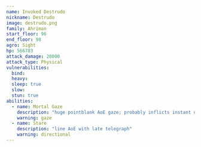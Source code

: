 ```yaml
---
name: Invoked Destrudo
nickname: Destrudo
image: destrudo.png
family: Ahriman
start_floor: 96
end_floor: 98
agro: Sight
hp: 566783
attack_damage: 20000
attack_type: Physical
vulnerabilities:
  bind: 
  heavy: 
  sleep: true
  slow: 
  stun: true
abilities:
  - name: Mortal Gaze
    description: "huge pointblank AoE gaze; probably inflicts instant death"
    warning: gaze
  - name: Stare
    description: "line AoE with late telegraph"
    warning: directional
---
```


